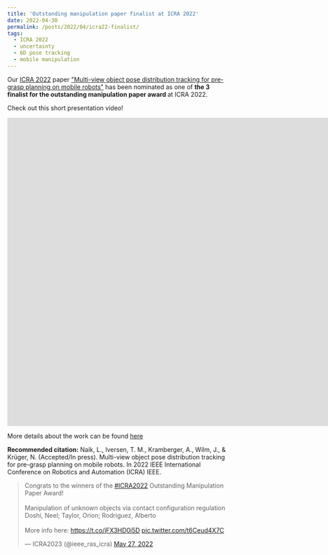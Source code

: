 ```yaml
---
title: 'Outstanding manipulation paper finalist at ICRA 2022'
date: 2022-04-30
permalink: /posts/2022/04/icra22-finalist/
tags:
  - ICRA 2022
  - uncertainty
  - 6D pose tracking
  - mobile manipulation
---
```


Our [ICRA 2022](https://icra2022.org/) paper ["Multi-view object pose distribution tracking for pre-grasp planning on mobile robots"](/publication/2022-03-01-icra2022) has been nominated as one of <b>the 3 finalist for the outstanding manipulation paper award </b> at ICRA 2022. 

Check out this short presentation video!

<iframe width="1658" height="703" src="https://www.youtube.com/embed/uRHkKGFxzLM" title="YouTube video player" frameborder="0" allow="accelerometer; autoplay; clipboard-write; encrypted-media; gyroscope; picture-in-picture" allowfullscreen></iframe>

More details about the work can be found [here](/research/2021-09-15-multi-view-object-pose-tracking/) 

<b>Recommended citation:</b>
Naik, L., Iversen, T. M., Kramberger, A., Wilm, J., & Krüger, N. (Accepted/In press). Multi-view object pose distribution tracking for pre-grasp planning on mobile robots. In 2022 IEEE International Conference on Robotics and Automation (ICRA) IEEE.

<blockquote class="twitter-tweet"><p lang="en" dir="ltr">Congrats to the winners of the <a href="https://twitter.com/hashtag/ICRA2022?src=hash&amp;ref_src=twsrc%5Etfw">#ICRA2022</a> Outstanding Manipulation Paper Award!<br><br>Manipulation of unknown objects via contact configuration regulation<br>Doshi, Neel; Taylor, Orion; Rodriguez, Alberto<br><br>More info here: <a href="https://t.co/jFX3HD0i5D">https://t.co/jFX3HD0i5D</a> <a href="https://t.co/t6Ceud4X7C">pic.twitter.com/t6Ceud4X7C</a></p>&mdash; ICRA2023 (@ieee_ras_icra) <a href="https://twitter.com/ieee_ras_icra/status/1530194642347638790?ref_src=twsrc%5Etfw">May 27, 2022</a></blockquote> <script async src="https://platform.twitter.com/widgets.js" charset="utf-8"></script>
